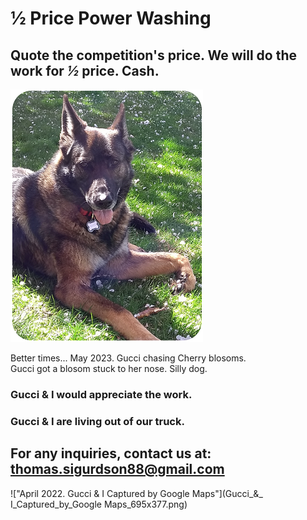 # ½ Price Power Washing

## Quote the competition's price. We will do the work for _½_  price. Cash.

!["Gucci with Cherry Blosom"](Gucci_being_Silly_308x404.png)

Better times... May 2023. Gucci chasing Cherry blosoms.  
Gucci got a blosom stuck to her nose. Silly dog.

### Gucci & I would appreciate the work.

### Gucci & I are living out of our truck.

## For any inquiries, contact us at: thomas.sigurdson88@gmail.com

!["April 2022. Gucci & I Captured by Google Maps"](Gucci_&_ I_Captured_by_Google Maps_695x377.png)
